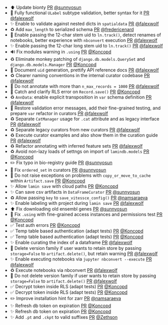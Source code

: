 - ⬆️ Update bionty [PR](https://github.com/laminlabs/lamindb/pull/2728) [@sunnyosun](https://github.com/sunnyosun)
- 🚸 Fully functional `ULabel` subtype validation, better syntax for it [PR](https://github.com/laminlabs/lamindb/pull/2726) [@falexwolf](https://github.com/falexwolf)
- ✨ Enable to validate against nested dicts in `spatialdata` [PR](https://github.com/laminlabs/lamindb/pull/2723) [@falexwolf](https://github.com/falexwolf)
- ♻️ Add `max_length` to serialized schema [PR](https://github.com/laminlabs/lamindb-setup/pull/1026) [@fredericenard](https://github.com/fredericenard)
- 🚸 Enable passing the 12-char stem uid to `ln.track()`, detect renames of notebooks, better experience with `nbconvert` execution [PR](https://github.com/laminlabs/lamindb/pull/2718) [@falexwolf](https://github.com/falexwolf)
- ✨ Enable passing the 12-char long stem uid to `ln.track()` [PR](https://github.com/laminlabs/lamin-cli/pull/132) [@falexwolf](https://github.com/falexwolf)
- 🔊 Fix modules warning in `.using` [PR](https://github.com/laminlabs/lamindb/pull/2722) [@Koncopd](https://github.com/Koncopd)
- ♻️ Eliminate monkey patching of `django.db.models.QuerySet` and `django.db.models.Manager` [PR](https://github.com/laminlabs/lamindb/pull/2637) [@Koncopd](https://github.com/Koncopd)
- 📝 Document `uid` generation, prettify API reference docs [PR](https://github.com/laminlabs/lamindb/pull/2719) [@falexwolf](https://github.com/falexwolf)
- ♻️ Clearer naming conventions in the internal curator codebase [PR](https://github.com/laminlabs/lamindb/pull/2717) [@falexwolf](https://github.com/falexwolf)
- 🚸 Do not annotate with more than `n_max_records = 1000` [PR](https://github.com/laminlabs/lamindb/pull/2713) [@falexwolf](https://github.com/falexwolf)
- 🥅 Catch and clarify RLS error on `Record.save()` [PR](https://github.com/laminlabs/lamindb/pull/2715) [@Koncopd](https://github.com/Koncopd)
-  ♻️ `AnnData`: enable explicit transposition in `var` schema definition [PR](https://github.com/laminlabs/lamindb/pull/2710) [@falexwolf](https://github.com/falexwolf)
- 🚸 Restore validation error messages, add their fine-grained testing, and prepare `var` refactor in curators [PR](https://github.com/laminlabs/lamindb/pull/2709) [@falexwolf](https://github.com/falexwolf)
- ♻️ Separate `CatManager` usage for `.cat` attribute and as legacy interface [PR](https://github.com/laminlabs/lamindb/pull/2708) [@falexwolf](https://github.com/falexwolf)
- ♻️ Separate legacy curators from new curators [PR](https://github.com/laminlabs/lamindb/pull/2707) [@falexwolf](https://github.com/falexwolf)
- ♻️ Execute curator examples and also show them in the curation guide [PR](https://github.com/laminlabs/lamindb/pull/2706) [@falexwolf](https://github.com/falexwolf)
-  ♻️ Refactor annotating with inferred feature sets [PR](https://github.com/laminlabs/lamindb/pull/2690) [@falexwolf](https://github.com/falexwolf)
- ♻️ Avoid non-lazy loads of settngs on import of `lamindb.models` [PR](https://github.com/laminlabs/lamindb/pull/2704) [@Koncopd](https://github.com/Koncopd)
- ✏️ Fix typo in bio-registry guide [PR](https://github.com/laminlabs/lamindb/pull/2703) [@sunnyosun](https://github.com/sunnyosun)
- 🐛 Fix `ordered_set` in curators [PR](https://github.com/laminlabs/lamindb/pull/2700) [@sunnyosun](https://github.com/sunnyosun)
- 🥅 Do not raise exceptions on problems with `copy_or_move_to_cache` within `Artifact.save` [PR](https://github.com/laminlabs/lamindb/pull/2699) [@Koncopd](https://github.com/Koncopd)
- ✨ Allow `lamin save` with cloud paths [PR](https://github.com/laminlabs/lamin-cli/pull/129) [@Koncopd](https://github.com/Koncopd)
- ✨ Can save csv artifacts in `DataFrameCurator` [PR](https://github.com/laminlabs/lamindb/pull/2696) [@sunnyosun](https://github.com/sunnyosun)
- ♻️ Allow passing `key` to `save_vitessce_config()` [PR](https://github.com/laminlabs/lamindb/pull/2694) [@namsaraeva](https://github.com/namsaraeva)
- ✨ Enable labeling with project during `lamin save` [PR](https://github.com/laminlabs/lamin-cli/pull/130) [@falexwolf](https://github.com/falexwolf)
- ⬆️ Fix downloading old ensembl genes [PR](https://github.com/laminlabs/lamindb/pull/2698) [@sunnyosun](https://github.com/sunnyosun)
- 🐛 Fix `.using` with fine-grained access instances and permissions test [PR](https://github.com/laminlabs/lamindb/pull/2697) [@Koncopd](https://github.com/Koncopd)
- ✅ Test auth errors [PR](https://github.com/laminlabs/lamindb-setup/pull/1025) [@Koncopd](https://github.com/Koncopd)
- ✅ Temp table based authentication (adapt tests) [PR](https://github.com/laminlabs/lamindb/pull/2682) [@Koncopd](https://github.com/Koncopd)
- ✅ Temp table based authentication (adapt tests) [PR](https://github.com/laminlabs/lamindb-setup/pull/1024) [@Koncopd](https://github.com/Koncopd)
- ✨ Enable curating the index of a dataframe [PR](https://github.com/laminlabs/lamindb/pull/2688) [@falexwolf](https://github.com/falexwolf)
- 🐛 Delete version family if user wants to retain store by passing `storage=False` to `artifact.delete()`, but retain warning [PR](https://github.com/laminlabs/lamindb/pull/2687) [@falexwolf](https://github.com/falexwolf)
- ✨ Enable executing notebooks via `jupyter nbconvert --execute` [PR](https://github.com/laminlabs/lamindb/pull/2684) [@falexwolf](https://github.com/falexwolf)
- ♻️ Execute notebooks via nbconvert [PR](https://github.com/laminlabs/lamin-cli/pull/128) [@falexwolf](https://github.com/falexwolf)
- 🐛 Do not delete version family if user wants to retain store by passing `storage=False` to `artifact.delete()` [PR](https://github.com/laminlabs/lamindb/pull/2683) [@falexwolf](https://github.com/falexwolf)
- ✅ Decrypt token inside RLS (adapt tests) [PR](https://github.com/laminlabs/lamindb/pull/2680) [@Koncopd](https://github.com/Koncopd)
- ✅ Decrypt token inside RLS (adapt tests) [PR](https://github.com/laminlabs/lamindb-setup/pull/1023) [@Koncopd](https://github.com/Koncopd)
- ✏️ Improve installation hint for zarr [PR](https://github.com/laminlabs/lamindb/pull/2681) [@namsaraeva](https://github.com/namsaraeva)
- ✨ Refresh db token on expiration [PR](https://github.com/laminlabs/lamindb/pull/2674) [@Koncopd](https://github.com/Koncopd)
- ✨ Refresh db token on expiration [PR](https://github.com/laminlabs/lamindb-setup/pull/1020) [@Koncopd](https://github.com/Koncopd)
- ✨ Add `.pt` and `.ckpt` to valid suffixes [PR](https://github.com/laminlabs/lamindb-setup/pull/1018) [@Zethson](https://github.com/Zethson)

